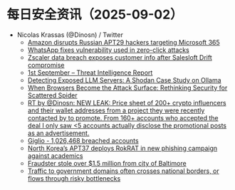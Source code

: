 # 每日安全资讯（2025-09-02）

- Nicolas Krassas (@Dinosn) / Twitter
  - [Amazon disrupts Russian APT29 hackers targeting Microsoft 365](https://x.com/Dinosn/status/1962568249209454662)
  - [WhatsApp fixes vulnerability used in zero-click attacks](https://x.com/Dinosn/status/1962568212064727236)
  - [Zscaler data breach exposes customer info after Salesloft Drift compromise](https://x.com/Dinosn/status/1962566750039421258)
  - [1st September – Threat Intelligence Report](https://x.com/Dinosn/status/1962506065381044408)
  - [Detecting Exposed LLM Servers: A Shodan Case Study on Ollama](https://x.com/Dinosn/status/1962505966458401187)
  - [When Browsers Become the Attack Surface: Rethinking Security for Scattered Spider](https://x.com/Dinosn/status/1962504047270711408)
  - [RT by @Dinosn: NEW LEAK: Price sheet of 200+ crypto influencers and their wallet addresses from a project they were recently contacted by to promote. From 160+ accounts who accepted the deal I only saw <5 accounts actually disclose the promotional posts as an advertisement.](https://x.com/zachxbt/status/1962485396597776468)
  - [Giglio - 1,026,468 breached accounts](https://x.com/Dinosn/status/1962470626985120117)
  - [North Korea’s APT37 deploys RokRAT in new phishing campaign against academics](https://x.com/Dinosn/status/1962470601949327473)
  - [Fraudster stole over $1.5 million from city of Baltimore](https://x.com/Dinosn/status/1962422466824855821)
  - [Traffic to government domains often crosses national borders, or flows through risky bottlenecks](https://x.com/Dinosn/status/1962407360724402611)
